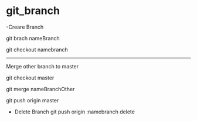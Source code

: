 # git_branch

-Creare Branch 

git brach nameBranch

git checkout namebranch


-----

Merge other branch to master 

git checkout master

git merge nameBranchOther

git push origin master

- Delete Branch
git push origin :namebranch delete
